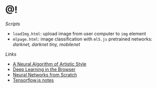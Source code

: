 # @!
*Scripts*
* `loadImg.html`: upload image from user computer to `img` element
* `mlpage.html`: image classification with `ml5.js` pretrained networks: *darknet, darknet tiny, mobilenet* 

*Links*
* <a href=https://arxiv.org/pdf/1508.06576.pdf> A Neural Algorithm of Artistic Style </a>
* <a href=https://arxiv.org/pdf/1901.09388.pdf> Deep Learning in the Browser </a>
* <a href=https://github.com/ProWhalen/AndrewNg-ML/blob/master/Make%20Your%20Own%20Neural%20Network.pdf> Neural Networks from Scratch </a>
* <a href=https://www.ibiblio.org/e-notes/ml/notes.htm> Tensorflow.js notes </a>
